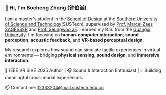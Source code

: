 ### 👋 Hi, I'm Bocheng Zhong (钟伯诚)

I am a master's student in the [School of Design](https://designschool.sustech.edu.cn/en) at the [Southern University of Science and Technology](https://www.sustech.edu.cn/en/)(SUSTech), supervised by [Prof. Marcel Zaes SAGESSER](https://soundstudiesgroup.net/marcel-zaes-sagesser) and [Prof. Seungwoo JE](https://www.seungwooje.com/). I earned my B.S. from the [Guangxi University](https://www.gxu.edu.cn/). I'm focusing on **human-computer interaction**, **sound perception**, **acoustic feedback**, and **VR-based perceptual design**.  

My research explores how sound can simulate tactile experiences in virtual environments — bridging **physical sensing**, **sound design**, and **immersive interaction**.  

🔬 IEEE VR SIVE 2025 Author | 🎧 Sound & Interaction Enthusiast | 💡 Building meaningful cross-modal experiences.

📫 Contact me: 12333204@mail.sustech.edu.cn
